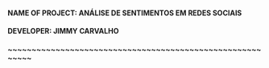 #### NAME OF PROJECT: ANÁLISE DE SENTIMENTOS EM REDES SOCIAIS
#### DEVELOPER: JIMMY CARVALHO
#### ~~~~~~~~~~~~~~~~~~~~~~~~~~~~~~~~~~~~~~~~~~~~~~~~~~~~~~~~~~
